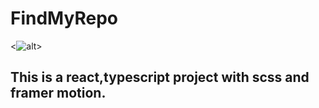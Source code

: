 # FindMyRepo
<![alt](https://link)>
## This is a react,typescript project with scss and framer motion.